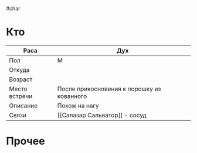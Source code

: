 #char 
# Кто

| Раса          | Дух                                        |
| ------------- | ------------------------------------------ |
| Пол           | М                                          |
| Откуда        |                                            |
| Возраст       |                                            |
| Место встречи | После прикосновения к порошку из кованного |
| Описание      | Похож на нагу                              |
| Связи         | [[Салазар Сальватор]] - сосуд              |
# Прочее
